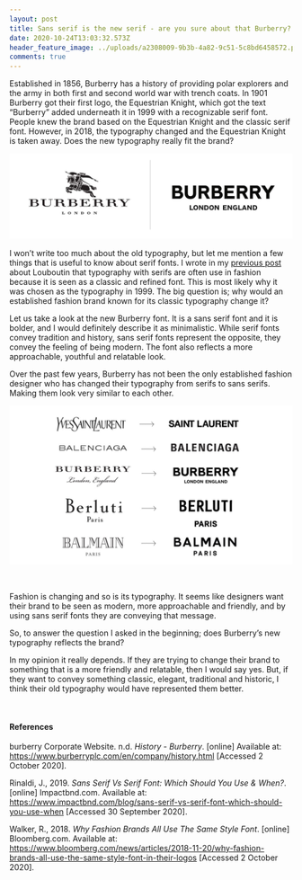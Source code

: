 ```yaml
---
layout: post
title: Sans serif is the new serif - are you sure about that Burberry?
date: 2020-10-24T13:03:32.573Z
header_feature_image: ../uploads/a2308009-9b3b-4a82-9c51-5c8bd6458572.png
comments: true
---
```

Established in 1856, Burberry has a history of providing polar explorers and the army in both first and second world war with trench coats. In 1901 Burberry got their first logo, the Equestrian Knight, which got the text “Burberry” added underneath it in 1999 with a recognizable serif font. People knew the brand based on the Equestrian Knight and the classic serif font. However, in 2018, the typography changed and the Equestrian Knight is taken away. Does the new typography really fit the brand?

![](../uploads/1-ollgxsgnhuvciuninyfjsw.png)

I won’t write too much about the old typography, but let me mention a few things that is useful to know about serif fonts. I wrote in my [previous post](https://fashionable-letters.netlify.app/2020/09/28/a-typography-that-reflects-the-elegance-of-a-red-sole/) about Louboutin that typography with serifs are often use in fashion because it is seen as a classic and refined font. This is most likely why it was chosen as the typography in 1999. The big question is; why would an established fashion brand known for its classic typography change it?

Let us take a look at the new Burberry font. It is a sans serif font and it is bolder, and I would definitely describe it as minimalistic. While serif fonts convey tradition and history, sans serif fonts represent the opposite, they convey the feeling of being modern. The font also reflects a more approachable, youthful and relatable look.

Over the past few years, Burberry has not been the only established fashion designer who has changed their typography from serifs to sans serifs. Making them look very similar to each other.

![](../uploads/sansmania.jpg)

![]()

Fashion is changing and so is its typography. It seems like designers want their brand to be seen as modern, more approachable and friendly, and by using sans serif fonts they are conveying that message.

So, to answer the question I asked in the beginning; does Burberry’s new typography reflects the brand?

In my opinion it really depends. If they are trying to change their brand to something that is a more friendly and relatable, then I would say yes. But, if they want to convey something classic, elegant, traditional and historic, I think their old typography would have represented them better.

![]()

#### References

burberry Corporate Website. n.d. *History - Burberry*. \[online] Available at: <https://www.burberryplc.com/en/company/history.html> \[Accessed 2 October 2020].

Rinaldi, J., 2019. *Sans Serif Vs Serif Font: Which Should You Use & When?*. \[online] Impactbnd.com. Available at: <https://www.impactbnd.com/blog/sans-serif-vs-serif-font-which-should-you-use-when> \[Accessed 30 September 2020].

Walker, R., 2018. *Why Fashion Brands All Use The Same Style Font*. \[online] Bloomberg.com. Available at: <https://www.bloomberg.com/news/articles/2018-11-20/why-fashion-brands-all-use-the-same-style-font-in-their-logos> \[Accessed 2 October 2020].